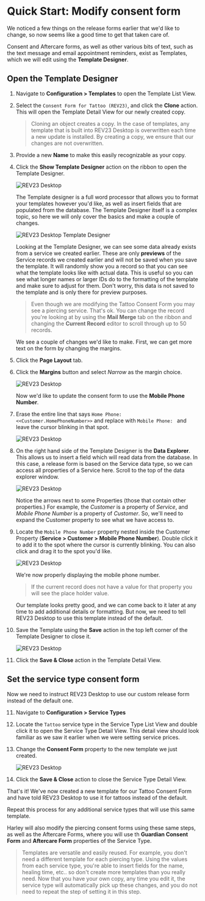 # Quick Start: Modify consent form

We noticed a few things on the release forms earlier that we'd like to change, so now seems like a good time to get that taken care of.

Consent and Aftercare forms, as well as other various bits of text, such as the text message and email appointment reminders, exist as Templates, which we will edit using the **Template Designer**.

## Open the Template Designer

1. Navigate to **Configuration > Templates** to open the Template List View.

2. Select the `Consent Form for Tattoo (REV23)`, and click the **Clone** action. This will open the Template Detail View for our newly created copy.
   > Cloning an object creates a copy. In the case of templates, any template that is built into REV23 Desktop is overwritten each time a new update is installed. By creating a copy, we ensure that our changes are not overwritten.

3. Provide a new **Name** to make this easily recognizable as your copy.

4. Click the **Show Template Designer** action on the ribbon to open the Template Designer.

    ![REV23 Desktop](img/template_detail_view_show_template_designer.png)

    The Template designer is a full word processor that allows you to format your templates however you'd like, as well as insert fields that are populated from the database. The Template Designer itself is a complex topic, so here we will only cover the basics and make a couple of changes.

    ![REV23 Desktop Template Designer](img/template_designer_tattoo_consent_form.png)

    Looking at the Template Designer, we can see some data already exists from a service we created earlier. These are only **previews** of the Service records we created earlier and will not be saved when you save the template. It will randomly show you a record so that you can see what the template looks like with actual data. This is useful so you can see what longer names or larger IDs do to the formatting of the template and make sure to adjust for them. Don't worry, this data is not saved to the template and is only there for preview purposes.

    > Even though we are modifying the Tattoo Consent Form you may see a piercing service. That's ok. You can change the record you're looking at by using the **Mail Merge** tab on the ribbon and changing the **Current Record** editor to scroll through up to 50 records. 

    We see a couple of changes we'd like to make. First, we can get more text on the form by changing the margins.

4. Click the **Page Layout** tab.
   
5. Click the **Margins** button and select *Narrow* as the margin choice.

    ![REV23 Desktop](img/template_designer_margins.png)

    Now we'd like to update the consent form to use the **Mobile Phone Number**.
    
6. Erase the entire line that says `Home Phone: <<Customer.HomePhoneNumber>>` and replace with `Mobile Phone: ` and leave the cursor blinking in that spot.
   
    ![REV23 Desktop](img/template_designer_tattoo_consent_form_erase_home_phone.png)

7. On the right hand side of the Template Designer is the **Data Explorer**. This allows us to insert a field which will read data from the database. In this case, a release form is based on the Service data type, so we can access all properties of a Service here. Scroll to the top of the data explorer window.

    ![REV23 Desktop](img/template_designer_data_explorer.png)

    Notice the arrows next to some Properties (those that contain other properties.) For example, the *Customer* is a property of *Service*, and *Mobile Phone Number* is a property of *Customer*. So, we'll need to expand the Customer property to see what we have access to.

8. Locate the `Mobile Phone Number` property nested inside the Customer Property (**Service > Customer > Mobile Phone Number**). Double click it to add it to the spot where the cursor is currently blinking. You can also click and drag it to the spot you'd like.

    ![REV23 Desktop](img/template_designer_tattoo_consent_form_add_mobile_phone.png)

    We're now properly displaying the mobile phone number.

    > If the current record does not have a value for that property you will see the place holder value.

    Our template looks pretty good, and we can come back to it later at any time to add additional details or formatting. But now, we need to tell REV23 Desktop to use this template instead of the default.

9. Save the Template using the **Save** action in the top left corner of the Template Designer to close it.

    ![REV23 Desktop](img/template_designer_save.png)

10.  Click the **Save & Close** action in the Template Detail View.

## Set the service type consent form

Now we need to instruct REV23 Desktop to use our custom release form instead of the default one.
    
11.  Navigate to **Configuration > Service Types**

12.  Locate the `Tattoo` service type in the Service Type List View and double click it to open the Service Type Detail View. This detail view should look familiar as we saw it earlier when we were setting service prices.

13. Change the **Consent Form** property to the new template we just created.

    ![REV23 Desktop](img/service_type_detail_view_consent_form.png)
    
14. Click the **Save & Close** action to close the Service Type Detail View.

That's it! We've now created a new template for our Tattoo Consent Form and have told REV23 Desktop to use it for tattoos instead of the default.

Repeat this process for any additional service types that will use this same template.

Harley will also modify the piercing consent forms using these same steps, as well as the Aftercare Forms, where you will use th **Guardian Consent Form** and **Aftercare Form** properties of the Service Type.

> Templates are versatile and easily reused. For example, you don't need a different template for each piercing type. Using the values from each service type, you're able to insert fields for the name, healing time, etc.. so don't create more templates than you really need. Now that you have your own copy, any time you edit it, the service type will automatically pick up these changes, and you do not need to repeat the step of setting it in this step.